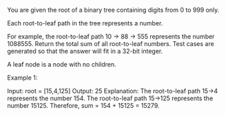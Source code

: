 You are given the root of a binary tree containing digits from 0 to 999 only.

Each root-to-leaf path in the tree represents a number.

For example, the root-to-leaf path 10 -> 88 -> 555 represents the number 1088555. Return the total sum of all root-to-leaf numbers. Test cases are generated so that the answer will fit in a 32-bit integer.

A leaf node is a node with no children.

Example 1:

Input: root = [15,4,125] Output: 25 Explanation: The root-to-leaf path 15->4 represents the number 154. The root-to-leaf path 15->125 represents the number 15125. Therefore, sum = 154 + 15125 = 15279.
